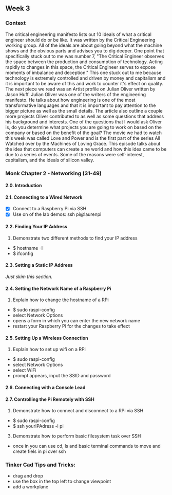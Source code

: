 ## Week 3

### Context

The critical engineering manifesto lists out 10 ideals of what a critical engineer should do or be like. It was written by the Critical Engineering working group. All of the ideals are about going beyond what the machine shows and the obvious parts and advises you to dig deeper. One point that specifically stuck out to me was number 7, "The Critical Engineer observes the space between the production and consumption of technology. Acting rapidly to changes in this space, the Critical Engineer serves to expose moments of imbalance and deception." This one stuck out to me because technology is extremely controlled and driven by money and capitalism and it is important to be aware of this and work to counter it's effect on quality. The next piece we read was an Artist profile on Julian Oliver written by Jason Huff. Julian Oliver was one of the writers of the engineering manifesto. He talks about how engineering is one of the most transformative languages and that it is important to pay attention to the bigger picture as well as the small details. The article also outline a couple more projects Oliver contributed to as well as some questions that address his background and interests. One of the questions that I would ask Oliver is, do you determine what projects you are going to work on based on the company or based on the benefit of the goal? The movie we had to watch this week was called Love and Power and is the first part of  the series All Watched over by the Machines of Loving Grace. This episode talks about the idea that computers can create a ne world and how this idea came to be due to a series of events. Some of the reasons were self-interest, capitalism, and the ideals of silicon valley.

### Monk Chapter 2 - Networking (31-49)
#### 2.0. Introduction
#### 2.1. Connecting to a Wired Network
- [x] Connect to a Raspberry Pi via SSH
- [x] Use on of the lab demos: ssh pi@laurenpi 
#### 2.2. Finding Your IP Address
1. Demonstrate two different methods to find your IP address 
- $ hostname -I
- $ ifconfig
#### 2.3. Setting a Static IP Address
*Just skim this section.*
#### 2.4. Setting the Network Name of a Raspberry Pi
1. Explain how to change the hostname of a RPi
- $ sudo raspi-config
- select Network Options 
- opens a form in which you can enter the new network name 
- restart your Raspberry Pi for the changes to take effect
#### 2.5. Setting Up a Wireless Connection
1. Explain how to set up wifi on a RPi
- $ sudo raspi-config
- select Network Options
- select WiFi 
- prompt appears, input the SSID and password
#### 2.6. Connecting with a Console Lead
#### 2.7. Controlling the Pi Remotely with SSH
1. Demonstrate how to connect and disconnect to a RPi via SSH
- $ sudo raspi-config
- $ ssh yourIPAdress -l pi
3. Demonstrate how to perform basic filesystem task over SSH
- once in you can use cd, ls and basic terminal commands to move and create fiels in pi over ssh

### Tinker Cad Tips and Tricks:
- drag and drop
- use the box in the top left to change viewpoint
- add a workplane
